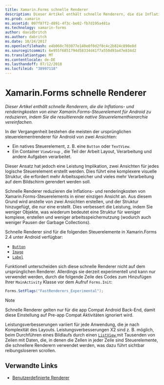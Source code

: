 ```yaml
---
title: Xamarin.Forms schnelle Renderer
description: Dieser Artikel enthält schnelle Renderern, die die Inflations- und renderingkosten von einer Xamarin.Forms-Steuerelement für Android zu reduzieren, indem Sie die resultierende native Steuerelementhierarchie vereinfachen.
ms.prod: xamarin
ms.assetid: 097f87f2-d891-4f3c-be02-fb7d195a481a
ms.technology: xamarin-forms
author: davidbritch
ms.author: dabritch
ms.date: 10/24/2017
ms.openlocfilehash: e4b060c703077e140e0f0d2f8c4c2b824c890e8d
ms.sourcegitcommit: 6e955f6851794d58334d41f7a550d93a47e834d2
ms.translationtype: MT
ms.contentlocale: de-DE
ms.lasthandoff: 07/12/2018
ms.locfileid: "38997118"
---
```

# <a name="xamarinforms-fast-renderers"></a>Xamarin.Forms schnelle Renderer

_Dieser Artikel enthält schnelle Renderern, die die Inflations- und renderingkosten von einer Xamarin.Forms-Steuerelement für Android zu reduzieren, indem Sie die resultierende native Steuerelementhierarchie vereinfachen._

In der Vergangenheit bestehen die meisten der ursprünglichen steuerelementrenderer für Android von zwei Ansichten:

- Ein natives Steuerelement, z. B. eine `Button` oder `TextView`.
- Ein Container `ViewGroup` , die Teil der Arbeit Layout, Verarbeitung und andere Aufgaben verarbeitet.

Dieser Ansatz hat jedoch eine Leistung Implikation, zwei Ansichten für jedes logische Steuerelement erstellt werden. Dies führt eine komplexere visuelle Struktur, die erfordert mehr Arbeitsspeicher und vieles mehr Verarbeitung auf dem Bildschirm gerendert werden soll.

Schnelle Renderer reduzieren die Inflations- und renderingkosten von Xamarin.Forms-Steuerelements in einer einzigen Ansicht an. Aus diesem Grund wird anstelle von zwei Ansichten erstellen, und der Struktur hinzugefügt, die nur eine erstellt. Dies verbessert die Leistung, indem Sie weniger Objekte, was wiederum bedeutet eine Struktur für weniger komplexe, erstellen und weniger arbeitsspeichernutzung (wodurch auch weniger Pausen der Garbage Collections).

Schnelle Renderer sind für die folgenden Steuerelemente in Xamarin.Forms 2.4 unter Android verfügbar:

- [`Button`](xref:Xamarin.Forms.Button)
- [`Image`](xref:Xamarin.Forms.Image)
- [`Label`](xref:Xamarin.Forms.Label)

Funktionell unterscheiden sich diese schnelle Renderer nicht auf dem ursprünglichen Renderer. Allerdings sie derzeit experimentell und kann nur verwendet werden, durch die folgende Zeile des Codes zum Hinzufügen Ihrer `MainActivity` Klasse vor dem Aufruf `Forms.Init`:

```csharp
Forms.SetFlags("FastRenderers_Experimental");
```

> [!NOTE]
> Schnelle Renderer gelten nur für die app Compat Android Back-End, damit diese Einstellung auf Pre-app Compat Aktivitäten ignoriert wird.

Leistungsverbesserungen variiert für jede Anwendung, die je nach Komplexität des Layouts. Leistungsverbesserungen X2 sind z. B. möglich, beim Durchführen eines Bildlaufs durch einen [ `ListView` ](xref:Xamarin.Forms.ListView) mit Tausenden von Zeilen mit Daten, die, in denen die Zellen in jeder Zeile sind Steuerelemente, die schnellere Renderern verwendet werden, was dazu führt sichtbar reibungsloseren scrollen.


## <a name="related-links"></a>Verwandte Links

- [Benutzerdefinierte Renderer](~/xamarin-forms/app-fundamentals/custom-renderer/index.md)
